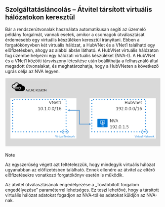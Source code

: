 ## Szolgáltatásláncolás – Átvitel társított virtuális hálózatokon keresztül
Bár a rendszerútvonalak használata automatikusan segíti az üzemelő példány forgalmát, vannak esetek, amikor a csomagok útválasztását érdemesebb egy virtuális készüléken keresztül irányítani.
Ebben a forgatókönyvben két virtuális hálózat, a HubVNet és a VNet1 található egy előfizetésben, ahogy az alábbi ábrán látható. A HubVNet virtuális hálózaton fog üzembe helyezni egy hálózati virtuális készüléket (NVA-t). A HubVNet és a VNet1 közötti társviszony létesítése után beállíthatja a felhasználó által megadott útvonalakat, és meghatározhatja, hogy a HubVNeten a következő ugrás célja az NVA legyen.

![NVA-átvitel](./media/virtual-networks-create-vnetpeering-scenario-transit-include/figure01.PNG)

> [!NOTE]
> Az egyszerűség végett azt feltételezzük, hogy mindegyik virtuális hálózat ugyanabban az előfizetésben található. Ennek ellenére az átvitel az eltérő előfizetésekre vonatkozó forgatókönyv esetén is működik.
> 
> 

Az átvitel útválasztásának engedélyezése a „Továbbított forgalom engedélyezése” paraméterrel lehetséges. Ez teszi lehetővé, hogy a társított virtuális hálózat adatokat fogadjon az NVA-tól és adatokat küldjön az NVA-nak.  

<!--HONumber=Sep16_HO4-->


